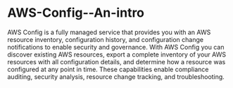# AWS-Config--An-intro
AWS Config is a fully managed service that provides you with an AWS resource inventory, configuration history, and configuration change notifications to enable security and governance. With AWS Config you can discover existing AWS resources, export a complete inventory of your AWS resources with all configuration details, and determine how a resource was configured at any point in time. These capabilities enable compliance auditing, security analysis, resource change tracking, and troubleshooting.
